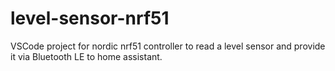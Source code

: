 # level-sensor-nrf51
VSCode project for nordic nrf51 controller to read a level sensor and provide it via Bluetooth LE to home assistant.

